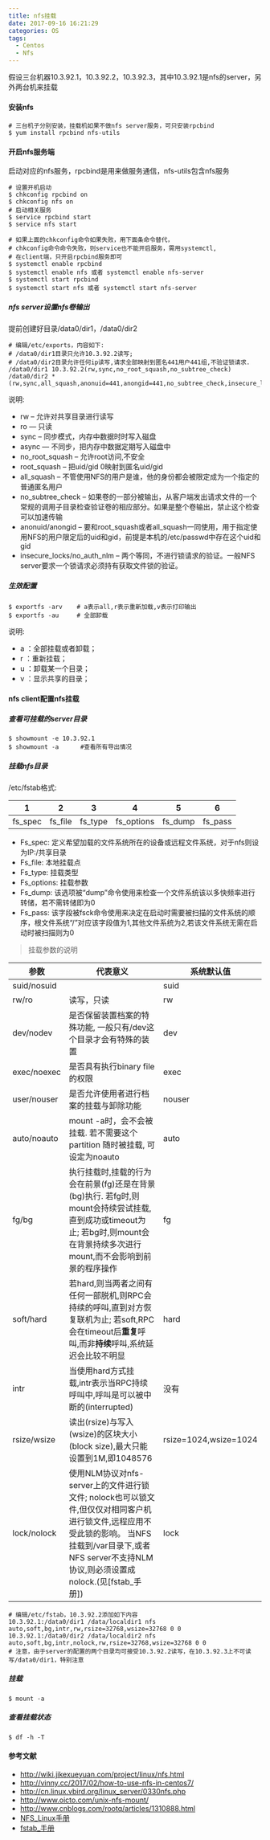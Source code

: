 ```yaml
---
title: nfs挂载
date: 2017-09-16 16:21:29
categories: OS
tags: 
  - Centos
  - Nfs
---
```


假设三台机器10.3.92.1，10.3.92.2，10.3.92.3，其中10.3.92.1是nfs的server，另外两台机来挂载

#### 安装nfs

```
# 三台机子分别安装，挂载机如果不做nfs server服务，可只安装rpcbind
$ yum install rpcbind nfs-utils
```

<!-- more -->

#### 开启nfs服务端

启动对应的nfs服务，rpcbind是用来做服务通信，nfs-utils包含nfs服务

```
# 设置开机启动
$ chkconfig rpcbind on
$ chkconfig nfs on
# 启动相关服务
$ service rpcbind start
$ service nfs start

# 如果上面的chkconfig命令如果失败，用下面条命令替代，
# chkconfig命令命令失败，则service也不能开启服务，需用systemctl,
# 在client端，只开启rpcbind服务即可
$ systemctl enable rpcbind
$ systemctl enable nfs 或者 systemctl enable nfs-server
$ systemctl start rpcbind
$ systemctl start nfs 或者 systemctl start nfs-server
```

##### nfs server设置nfs卷输出

提前创建好目录/data0/dir1，/data0/dir2

```
# 编辑/etc/exports，内容如下:
# /data0/dir1目录只允许10.3.92.2读写;
# /data0/dir2目录允许任何ip读写,请求全部映射到匿名441用户441组,不验证锁请求.
/data0/dir1	10.3.92.2(rw,sync,no_root_squash,no_subtree_check)
/data0/dir2	*(rw,sync,all_squash,anonuid=441,anongid=441,no_subtree_check,insecure_locks)
```

说明:

- rw – 允许对共享目录进行读写
- ro — 只读
- sync – 同步模式，内存中数据时时写入磁盘
- async — 不同步，把内存中数据定期写入磁盘中
- no_root_squash – 允许root访问,不安全
- root_squash – 把uid/gid 0映射到匿名uid/gid
- all_squash – 不管使用NFS的用户是谁，他的身份都会被限定成为一个指定的普通匿名用户
- no_subtree_check – 如果卷的一部分被输出，从客户端发出请求文件的一个常规的调用子目录检查验证卷的相应部分。如果是整个卷输出，禁止这个检查可以加速传输
- anonuid/anongid – 要和root_squash或者all_squash一同使用，用于指定使用NFS的用户限定后的uid和gid，前提是本机的/etc/passwd中存在这个uid和gid
- insecure_locks/no_auth_nlm – 两个等同，不进行锁请求的验证。一般NFS server要求一个锁请求必须持有获取文件锁的验证。

##### 生效配置

```
$ exportfs -arv    # a表示all,r表示重新加载,v表示打印输出
$ exportfs -au     # 全部卸载
```

说明:

- a ：全部挂载或者卸载；
- r ：重新挂载；
- u ：卸载某一个目录；
- v ：显示共享的目录；

#### nfs client配置nfs挂载

##### 查看可挂载的server目录

```
$ showmount -e 10.3.92.1
$ showmount -a      #查看所有导出情况
```

##### 挂载nfs目录

/etc/fstab格式:

1 | 2 | 3 | 4 | 5 | 6
--- | --- | --- | --- | --- | --- 
fs_spec | fs_file | fs_type | fs_options | fs_dump | fs_pass

- Fs_spec: 定义希望加载的文件系统所在的设备或远程文件系统，对于nfs则设为IP:/共享目录
- Fs_file: 本地挂载点
- Fs_type: 挂载类型
- Fs_options: 挂载参数
- Fs_dump: 该选项被“dump”命令使用来检查一个文件系统该以多快频率进行转储，若不需转储即为0
- Fs_pass: 该字段被fsck命令使用来决定在启动时需要被扫描的文件系统的顺序，根文件系统“/”对应该字段值为1,其他文件系统为2,若该文件系统无需在启动时被扫描则为0

> 挂载参数的说明

参数 |          代表意义         | 系统默认值
--- | --- | --- 
suid/nosuid |  | suid
rw/ro | 读写，只读 | rw
dev/nodev | 是否保留装置档案的特殊功能, 一般只有/dev这个目录才会有特殊的装置 | dev
exec/noexec | 是否具有执行binary file的权限 | exec
user/nouser | 是否允许使用者进行档案的挂载与卸除功能 | nouser
auto/noauto | mount -a时，会不会被挂载. 若不需要这个 partition 随时被挂载, 可设定为noauto | auto
fg/bg | 执行挂载时,挂载的行为会在前景(fg)还是在背景(bg)执行. 若fg时,则mount会持续尝试挂载,直到成功或timeout为止; 若bg时,则mount会在背景持续多次进行mount,而不会影响到前景的程序操作 | fg
soft/hard | 若hard,则当两者之间有任何一部脱机,则RPC会持续的呼叫,直到对方恢复联机为止; 若soft,RPC会在timeout后**重复**呼叫,而非**持续**呼叫,系统延迟会比较不明显 | hard
intr | 当使用hard方式挂载,intr表示当RPC持续呼叫中,呼叫是可以被中断的(interrupted) | 没有
rsize/wsize | 读出(rsize)与写入(wsize)的区块大小(block size),最大只能设置到1M,即1048576 | rsize=1024,wsize=1024
lock/nolock | 使用NLM协议对nfs-server上的文件进行锁文件; nolock也可以锁文件,但仅仅对相同客户机进行锁文件,远程应用不受此锁的影响。 当NFS挂载到/var目录下,或者NFS server不支持NLM协议,则必须设置成nolock.(见[fstab_手册]) | lock

```
# 编辑/etc/fstab，10.3.92.2添加如下内容
10.3.92.1:/data0/dir1 /data/localdir1 nfs auto,soft,bg,intr,rw,rsize=32768,wsize=32768 0 0
10.3.92.1:/data0/dir2 /data/localdir2 nfs auto,soft,bg,intr,nolock,rw,rsize=32768,wsize=32768 0 0
# 注意，由于server的配置的两个目录均可接受10.3.92.2读写，在10.3.92.3上不可读写/data0/dir1，特别注意
```

##### 挂载

```
$ mount -a
```

##### 查看挂载状态

```
$ df -h -T
```

#### 参考文献

- http://wiki.jikexueyuan.com/project/linux/nfs.html
- http://vinny.cc/2017/02/how-to-use-nfs-in-centos7/
- http://cn.linux.vbird.org/linux_server/0330nfs.php
- http://www.oicto.com/unix-nfs-mount/
- http://www.cnblogs.com/rootq/articles/1310888.html
- [NFS_Linux手册](https://linux.die.net/man/5/exports)
- [fstab_手册](http://manpages.ubuntu.com/manpages/cosmic/man5/nfs.5.html)